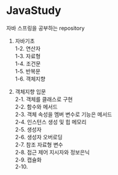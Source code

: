 # JavaStudy
자바 스프링을 공부하는 repository



1. 자바기초  
  1-2. 연산자  
  1-3. 자료형  
  1-4. 조건문  
  1-5. 반복문  
  1-6. 객체지향  
  
  
2. 객체지향 입문  
  2-1. 객체를 클래스로 구현  
  2-2. 함수와 메서드  
  2-3. 객체 속성을 멤버 변수로 기능은 메서드  
  2-4. 인스턴스 생성 및 힙 메모리  
  2-5. 생성자  
  2-6. 생성자 오버로딩  
  2-7. 참조 자료형 변수  
  2-8. 접근 제어 지시자와 정보은닉  
  2-9. 캡슐화  
  2-10. 
